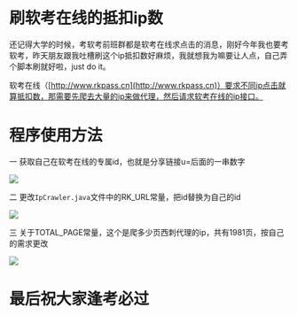 # 刷软考在线的抵扣ip数

还记得大学的时候，考软考前班群都是软考在线求点击的消息，刚好今年我也要考软考，昨天朋友跟我吐槽刷这个ip抵扣数好麻烦，我就想我为嘛要让人点，自己弄个脚本刷就好啦，just do it。

软考在线（[http://www.rkpass.cn](http://www.rkpass.cn)）要求不同ip点击就算抵扣数，那需要先爬去大量的ip来做代理，然后请求软考在线的ip接口。

# 程序使用方法

一 获取自己在软考在线的专属id，也就是分享链接u=后面的一串数字

![](https://i.loli.net/2019/04/26/5cc2adc9d321a.png)

二 更改`IpCrawler.java`文件中的RK_URL常量，把id替换为自己的id

![](https://i.loli.net/2019/04/26/5cc2ae67def3c.png)

三 关于TOTAL_PAGE常量，这个是爬多少页西刺代理的ip，共有1981页，按自己的需求更改

![](https://i.loli.net/2019/04/26/5cc2aeed2d2cc.png)



# 最后祝大家逢考必过

